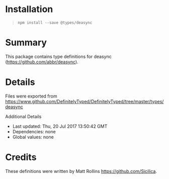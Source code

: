 # Installation
> `npm install --save @types/deasync`

# Summary
This package contains type definitions for deasync (https://github.com/abbr/deasync).

# Details
Files were exported from https://www.github.com/DefinitelyTyped/DefinitelyTyped/tree/master/types/deasync

Additional Details
 * Last updated: Thu, 20 Jul 2017 13:50:42 GMT
 * Dependencies: none
 * Global values: none

# Credits
These definitions were written by Matt Rollins <https://github.com/Sicilica>.

